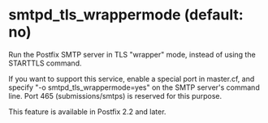 # smtpd_tls_wrappermode (default: no)
 Run the Postfix SMTP server in TLS "wrapper" mode,
instead of using the STARTTLS command. 


 If you want to support this service, enable a special port in
master.cf, and specify "-o smtpd\_tls\_wrappermode=yes" on the SMTP
server's command line. Port 465 (submissions/smtps) is reserved for
this purpose. 


 This feature is available in Postfix 2.2 and later. 


